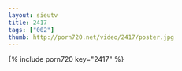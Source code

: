 ```yaml
--- 
layout: sieutv
title: 2417
tags: ["002"]
thumb: http://porn720.net/video/2417/poster.jpg
---
```

{% include porn720 key="2417" %} 
